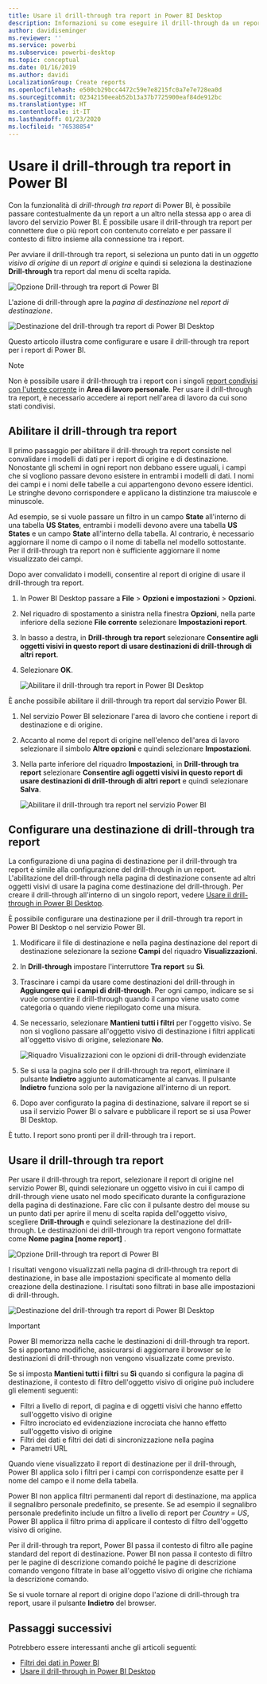 ```yaml
---
title: Usare il drill-through tra report in Power BI Desktop
description: Informazioni su come eseguire il drill-through da un report a un altro in Power BI Desktop
author: davidiseminger
ms.reviewer: ''
ms.service: powerbi
ms.subservice: powerbi-desktop
ms.topic: conceptual
ms.date: 01/16/2019
ms.author: davidi
LocalizationGroup: Create reports
ms.openlocfilehash: e500cb29bcc4472c59e7e8215fc0a7e7e728ea0d
ms.sourcegitcommit: 02342150eeab52b13a37b7725900eaf84de912bc
ms.translationtype: HT
ms.contentlocale: it-IT
ms.lasthandoff: 01/23/2020
ms.locfileid: "76538854"
---
```

# <a name="use-cross-report-drillthrough-in-power-bi"></a>Usare il drill-through tra report in Power BI

Con la funzionalità di *drill-through tra report* di Power BI, è possibile passare contestualmente da un report a un altro nella stessa app o area di lavoro del servizio Power BI. È possibile usare il drill-through tra report per connettere due o più report con contenuto correlato e per passare il contesto di filtro insieme alla connessione tra i report. 

Per avviare il drill-through tra report, si seleziona un punto dati in un *oggetto visivo di origine* di un *report di origine* e quindi si seleziona la destinazione **Drill-through** tra report dal menu di scelta rapida. 

![Opzione Drill-through tra report di Power BI](media/desktop-cross-report-drill-through/cross-report-drill-through-01.png)

L'azione di drill-through apre la *pagina di destinazione* nel *report di destinazione*. 

![Destinazione del drill-through tra report di Power BI Desktop](media/desktop-cross-report-drill-through/cross-report-drill-through-01a.png)

Questo articolo illustra come configurare e usare il drill-through tra report per i report di Power BI.

> [!NOTE]
> Non è possibile usare il drill-through tra i report con i singoli [report condivisi con l'utente corrente](service-share-dashboards.md#share-a-dashboard-or-report) in **Area di lavoro personale**. Per usare il drill-through tra report, è necessario accedere ai report nell'area di lavoro da cui sono stati condivisi.

## <a name="enable-cross-report-drillthrough"></a>Abilitare il drill-through tra report

Il primo passaggio per abilitare il drill-through tra report consiste nel convalidare i modelli di dati per i report di origine e di destinazione. Nonostante gli schemi in ogni report non debbano essere uguali, i campi che si vogliono passare devono esistere in entrambi i modelli di dati. I nomi dei campi e i nomi delle tabelle a cui appartengono devono essere identici. Le stringhe devono corrispondere e applicano la distinzione tra maiuscole e minuscole.

Ad esempio, se si vuole passare un filtro in un campo **State** all'interno di una tabella **US States**, entrambi i modelli devono avere una tabella **US States** e un campo **State** all'interno della tabella. Al contrario, è necessario aggiornare il nome di campo o il nome di tabella nel modello sottostante. Per il drill-through tra report non è sufficiente aggiornare il nome visualizzato dei campi.

Dopo aver convalidato i modelli, consentire al report di origine di usare il drill-through tra report. 

1. In Power BI Desktop passare a **File** > **Opzioni e impostazioni** > **Opzioni**. 
1. Nel riquadro di spostamento a sinistra nella finestra **Opzioni**, nella parte inferiore della sezione **File corrente** selezionare **Impostazioni report**. 
1. In basso a destra, in **Drill-through tra report** selezionare **Consentire agli oggetti visivi in questo report di usare destinazioni di drill-through di altri report**. 
1. Selezionare **OK**. 
   
   ![Abilitare il drill-through tra report in Power BI Desktop](media/desktop-cross-report-drill-through/cross-report-drill-through-02.png)

È anche possibile abilitare il drill-through tra report dal servizio Power BI.
1. Nel servizio Power BI selezionare l'area di lavoro che contiene i report di destinazione e di origine.
1. Accanto al nome del report di origine nell'elenco dell'area di lavoro selezionare il simbolo **Altre opzioni** e quindi selezionare **Impostazioni**. 
1. Nella parte inferiore del riquadro **Impostazioni**, in **Drill-through tra report** selezionare **Consentire agli oggetti visivi in questo report di usare destinazioni di drill-through di altri report** e quindi selezionare **Salva**.
   
   ![Abilitare il drill-through tra report nel servizio Power BI](media/desktop-cross-report-drill-through/cross-report-drill-through-02a.png)

## <a name="set-up-a-cross-report-drillthrough-target"></a>Configurare una destinazione di drill-through tra report

La configurazione di una pagina di destinazione per il drill-through tra report è simile alla configurazione del drill-through in un report. L'abilitazione del drill-through nella pagina di destinazione consente ad altri oggetti visivi di usare la pagina come destinazione del drill-through. Per creare il drill-through all'interno di un singolo report, vedere [Usare il drill-through in Power BI Desktop](desktop-drillthrough.md).

È possibile configurare una destinazione per il drill-through tra report in Power BI Desktop o nel servizio Power BI. 
1. Modificare il file di destinazione e nella pagina destinazione del report di destinazione selezionare la sezione **Campi** del riquadro **Visualizzazioni**. 
1. In **Drill-through** impostare l'interruttore **Tra report** su **Sì**. 
1. Trascinare i campi da usare come destinazioni del drill-through in **Aggiungere qui i campi di drill-through**. Per ogni campo, indicare se si vuole consentire il drill-through quando il campo viene usato come categoria o quando viene riepilogato come una misura. 
1. Se necessario, selezionare **Mantieni tutti i filtri** per l'oggetto visivo. Se non si vogliono passare all'oggetto visivo di destinazione i filtri applicati all'oggetto visivo di origine, selezionare **No**.
   
   ![Riquadro Visualizzazioni con le opzioni di drill-through evidenziate](media/desktop-cross-report-drill-through/cross-report-drill-through-03.png)
   
1. Se si usa la pagina solo per il drill-through tra report, eliminare il pulsante **Indietro** aggiunto automaticamente al canvas. Il pulsante **Indietro** funziona solo per la navigazione all'interno di un report. 
1. Dopo aver configurato la pagina di destinazione, salvare il report se si usa il servizio Power BI o salvare e pubblicare il report se si usa Power BI Desktop.

È tutto. I report sono pronti per il drill-through tra i report. 

## <a name="use-cross-report-drillthrough"></a>Usare il drill-through tra report

Per usare il drill-through tra report, selezionare il report di origine nel servizio Power BI, quindi selezionare un oggetto visivo in cui il campo di drill-through viene usato nel modo specificato durante la configurazione della pagina di destinazione. Fare clic con il pulsante destro del mouse su un punto dati per aprire il menu di scelta rapida dell'oggetto visivo, scegliere **Drill-through** e quindi selezionare la destinazione del drill-through. Le destinazioni dei drill-through tra report vengono formattate come **Nome pagina [nome report]** .

![Opzione Drill-through tra report di Power BI](media/desktop-cross-report-drill-through/cross-report-drill-through-01.png)

I risultati vengono visualizzati nella pagina di drill-through tra report di destinazione, in base alle impostazioni specificate al momento della creazione della destinazione. I risultati sono filtrati in base alle impostazioni di drill-through.

![Destinazione del drill-through tra report di Power BI Desktop](media/desktop-cross-report-drill-through/cross-report-drill-through-01a.png)

> [!IMPORTANT]
> Power BI memorizza nella cache le destinazioni di drill-through tra report. Se si apportano modifiche, assicurarsi di aggiornare il browser se le destinazioni di drill-through non vengono visualizzate come previsto. 

Se si imposta **Mantieni tutti i filtri** su **Sì** quando si configura la pagina di destinazione, il contesto di filtro dell'oggetto visivo di origine può includere gli elementi seguenti: 

- Filtri a livello di report, di pagina e di oggetti visivi che hanno effetto sull'oggetto visivo di origine 
- Filtro incrociato ed evidenziazione incrociata che hanno effetto sull'oggetto visivo di origine 
- Filtri dei dati e filtri dei dati di sincronizzazione nella pagina
- Parametri URL

Quando viene visualizzato il report di destinazione per il drill-through, Power BI applica solo i filtri per i campi con corrispondenze esatte per il nome del campo e il nome della tabella. 

Power BI non applica filtri permanenti dal report di destinazione, ma applica il segnalibro personale predefinito, se presente. Se ad esempio il segnalibro personale predefinito include un filtro a livello di report per *Country = US*, Power BI applica il filtro prima di applicare il contesto di filtro dell'oggetto visivo di origine. 

Per il drill-through tra report, Power BI passa il contesto di filtro alle pagine standard del report di destinazione. Power BI non passa il contesto di filtro per le pagine di descrizione comando poiché le pagine di descrizione comando vengono filtrate in base all'oggetto visivo di origine che richiama la descrizione comando.

Se si vuole tornare al report di origine dopo l'azione di drill-through tra report, usare il pulsante **Indietro** del browser. 

## <a name="next-steps"></a>Passaggi successivi

Potrebbero essere interessanti anche gli articoli seguenti:

- [Filtri dei dati in Power BI](visuals/power-bi-visualization-slicers.md)
- [Usare il drill-through in Power BI Desktop](desktop-drillthrough.md)


